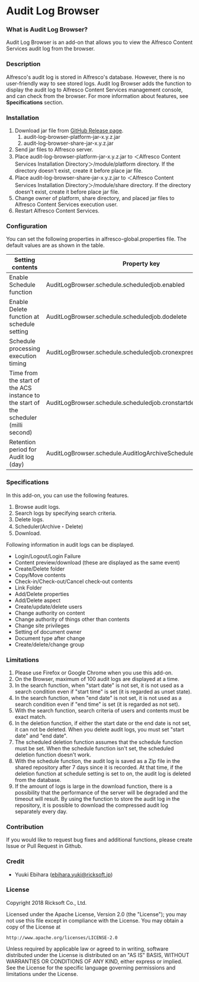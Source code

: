 # Audit Log Browser

### What is Audit Log Browser?

Audit Log Browser is an add-on that allows you to view the Alfresco Content Services audit log from the browser.

### Description

Alfresco's audit log is stored in Alfresco's database. However, there is no user-friendly way to see stored logs. Audit log Browser adds the function to display the audit log to Alfresco Content Services management console, and can check from the browser.
For more information about features, see **Specifications** section.

### Installation

1. Download jar file from [GitHub Release page](https://github.com/Ricksoft-OSS/audit-log-browser/releases).
    1. audit-log-browser-platform-jar-x.y.z.jar
    2. audit-log-browser-share-jar-x.y.z.jar
2. Send jar files to Alfresco server.
3. Place audit-log-browser-platform-jar-x.y.z.jar to ＜Alfresco Content Services Installation Directory＞/module/platform directory. If the directory doesn't exist, create it before place jar file.
4. Place audit-log-browser-share-jar-x.y.z.jar to ＜Alfresco Content Services Installation Directory＞/module/share directory. If the directory doesn't exist, create it before place jar file.
5. Change owner of platform, share directory, and placed jar files to Alfresco Content Services execution user.
6. Restart Alfresco Content Services.

### Configuration

You can set the following properties in alfresco-global.properties file. The default values are as shown in the table.

|Setting contents|Property key|Default|
|--------|--------------|------------|
|Enable Schedule function |AuditLogBrowser.schedule.scheduledjob.enabled|true|
|Enable Delete function at schedule setting|AuditLogBrowser.schedule.scheduledjob.dodelete|false|
|Schedule processing execution timing |AuditLogBrowser.schedule.scheduledjob.cronexpression|0 0 * * * ?|
|Time from the start of the ACS instance to the start of the scheduler (milli second)|AuditLogBrowser.schedule.scheduledjob.cronstartdelay|240000|
|Retention period for Audit log (day)|AuditLogBrowser.schedule.AuditlogArchiveScheduler.storageperiod|7|

### Specifications

In this add-on, you can use the following features.

1. Browse audit logs.
2. Search logs by specifying search criteria.
3. Delete logs.
4. Scheduler(Archive・Delete)
5. Download.

Following information in audit logs can be displayed.

- Login/Logout/Login Failure
- Content preview/download (these are displayed as the same event)
- Create/Delete folder
- Copy/Move contents
- Check-in/Check-out/Cancel check-out contents
- Link Folder
- Add/Delete properties
- Add/Delete aspect
- Create/update/delete users
- Change authority on content
- Change authority of things other than contents
- Change site privileges
- Setting of document owner
- Document type after change
- Create/delete/change group

### Limitations

1. Please use Firefox or Google Chrome when you use this add-on.
2. On the Browser, maximum of 100 audit logs are displayed at a time.
3. In the search function, when "start date" is not set, it is not used as a search condition even if "start time" is set (it is regarded as unset state).
4. In the search function, when "end date" is not set, it is not used as a search condition even if "end time" is set (it is regarded as not set).
5. With the search function, search criteria of users and contents must be exact match.
6. In the deletion function, if either the start date or the end date is not set, it can not be deleted. When you delete audit logs, you must set "start date" and "end date".
7. The scheduled deletion function assumes that the schedule function must be set. When the schedule function isn't set, the scheduled deletion function doesn't work.
8. With the schedule function, the audit log is saved as a Zip file in the shared repository after 7 days since it is recorded. At that time, if the deletion function at schedule setting is set to on, the audit log is deleted from the database.
9. If the amount of logs is large in the download function, there is a possibility that the performance of the server will be degraded and the timeout will result. By using the function to store the audit log in the repository, it is possible to download the compressed audit log separately every day.

### Contribution

If you would like to request bug fixes and additional functions, please create Issue or Pull Request in Github.

### Credit

- Yuuki Ebihara (ebihara.yuki@ricksoft.jp)

### License

Copyright 2018 Ricksoft Co., Ltd.

Licensed under the Apache License, Version 2.0 (the "License");
you may not use this file except in compliance with the License.
You may obtain a copy of the License at

    http://www.apache.org/licenses/LICENSE-2.0

Unless required by applicable law or agreed to in writing, software
distributed under the License is distributed on an "AS IS" BASIS,
WITHOUT WARRANTIES OR CONDITIONS OF ANY KIND, either express or implied.
See the License for the specific language governing permissions and
limitations under the License.
